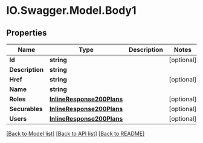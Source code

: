 # IO.Swagger.Model.Body1
## Properties

Name | Type | Description | Notes
------------ | ------------- | ------------- | -------------
**Id** | **string** |  | [optional] 
**Description** | **string** |  | 
**Href** | **string** |  | [optional] 
**Name** | **string** |  | 
**Roles** | [**InlineResponse200Plans**](InlineResponse200Plans.md) |  | [optional] 
**Securables** | [**InlineResponse200Plans**](InlineResponse200Plans.md) |  | [optional] 
**Users** | [**InlineResponse200Plans**](InlineResponse200Plans.md) |  | [optional] 

[[Back to Model list]](../README.md#documentation-for-models) [[Back to API list]](../README.md#documentation-for-api-endpoints) [[Back to README]](../README.md)

